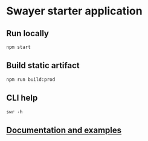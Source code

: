 # Swayer starter application

## Run locally

```
npm start
```

## Build static artifact

```
npm run build:prod
```

## CLI help

```
swr -h
```

## [Documentation and examples](https://github.com/metarhia/swayer)
